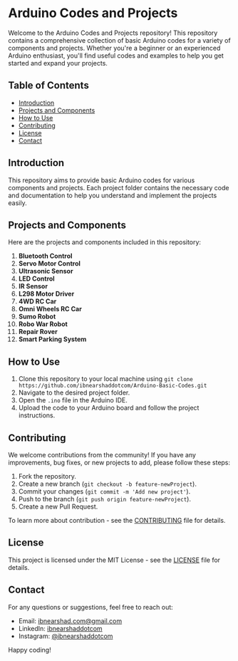 # Arduino Codes and Projects

Welcome to the Arduino Codes and Projects repository! This repository contains a comprehensive collection of basic Arduino codes for a variety of components and projects. Whether you're a beginner or an experienced Arduino enthusiast, you'll find useful codes and examples to help you get started and expand your projects.

## Table of Contents
- [Introduction](#introduction)
- [Projects and Components](#projects-and-components)
- [How to Use](#how-to-use)
- [Contributing](#contributing)
- [License](#license)
- [Contact](#contact)

## Introduction
This repository aims to provide basic Arduino codes for various components and projects. Each project folder contains the necessary code and documentation to help you understand and implement the projects easily.

## Projects and Components
Here are the projects and components included in this repository:

1. **Bluetooth Control**
2. **Servo Motor Control**
3. **Ultrasonic Sensor**
4. **LED Control**
5. **IR Sensor**
6. **L298 Motor Driver**
7. **4WD RC Car**
8. **Omni Wheels RC Car**
9. **Sumo Robot**
10. **Robo War Robot**
11. **Repair Rover**
12. **Smart Parking System**

## How to Use
1. Clone this repository to your local machine using `git clone https://github.com/ibnearshaddotcom/Arduino-Basic-Codes.git`
2. Navigate to the desired project folder.
3. Open the `.ino` file in the Arduino IDE.
4. Upload the code to your Arduino board and follow the project instructions.

## Contributing
We welcome contributions from the community! If you have any improvements, bug fixes, or new projects to add, please follow these steps:
1. Fork the repository.
2. Create a new branch (`git checkout -b feature-newProject`).
3. Commit your changes (`git commit -m 'Add new project'`).
4. Push to the branch (`git push origin feature-newProject`).
5. Create a new Pull Request.

To learn more about contribution - see the [CONTRIBUTING](CONTRIBUTING.md) file for details.

## License
This project is licensed under the MIT License - see the [LICENSE](LICENSE) file for details.

## Contact
For any questions or suggestions, feel free to reach out:
- Email: [ibnearshad.com@gmail.com](mailto:ibnearshad.com@gmail.com)
- LinkedIn: [ibnearshaddotcom](https://linkedin.com/in/ibnearshaddotcom)
- Instagram: [@ibnearshaddotcom](https://instagram.com/ibnearshaddotcom)

Happy coding!
